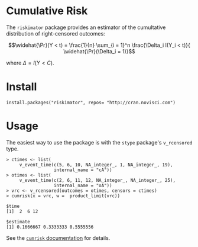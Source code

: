 # Cumulative Risk

The `riskimator` package provides an estimator of the cumultative distribution of right-censored outcomes:

$$\widehat{\Pr}(Y < t) = \frac{1}{n} \sum_{i = 1}^n \frac{\Delta_i I(Y_i < t)}{ \widehat{\Pr}(\Delta_i = 1)}$$

where $\Delta = I(Y < C)$.

# Install

```
install.packages("riskimator", repos= "http://cran.novisci.com")
```

# Usage

The easiest way to use the package is with the `stype` package's `v_rcensored` type.

```
> ctimes <- list(
     v_event_time(c(5, 6, 10, NA_integer_, 1, NA_integer_, 19),
                  internal_name = "cA"))
> otimes <- list(
     v_event_time(c(2, 6, 11, 12, NA_integer_, NA_integer_, 25),
                  internal_name = "oA"))
> vrc <- v_rcensored(outcomes = otimes, censors = ctimes)
> cumrisk(x = vrc, w =  product_limit(vrc))

$time
[1]  2  6 12

$estimate
[1] 0.1666667 0.3333333 0.5555556
```

See the [`cumrisk` documentation](docs/reference/cumrisk.html) for details.
